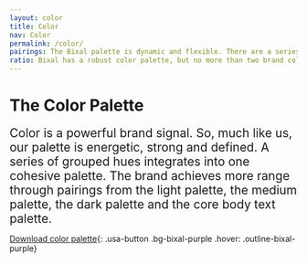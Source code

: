```yaml
---
layout: color
title: Color
nav: Color
permalink: /color/
pairings: The Bixal palette is dynamic and flexible. There are a series of recommended   configurations of the palette to ensure accessible and eye-catching pairings that most effectively bring the Bixal brand to life. The color combinations below are compliant to AA and AAA contrast requirements for text and background.
ratio: Bixal has a robust color palette, but no more than two brand colors should be used at any given time. Black or white may be used as a tertiary color in some instances. For example, a PowerPoint presentation can utilize many colors, but there should only be two per slide.
---
```


# The Color Palette

<span style="font-size:1.5em;"> Color is a powerful brand signal. So, much like us, our palette is energetic, strong and defined. A series of grouped hues integrates into one cohesive palette. The brand achieves more range through pairings from the light palette, the medium palette, the dark palette and the core body text palette. </span>

[Download color palette](https://shared-assets.adobe.com/link/0b60fc60-a474-4b51-40e8-1d5e1b0af038){: .usa-button .bg-bixal-purple .hover: .outline-bixal-purple}
